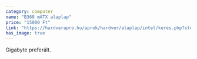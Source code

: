 ```yaml
---
category: computer
name: "B360 mATX alaplap"
price: "15000 Ft"
link: "https://hardverapro.hu/aprok/hardver/alaplap/intel/keres.php?stext=b360"
has_image: true
---
```

Gigabyte preferált.